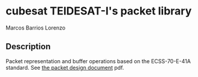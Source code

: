 # cubesat TEIDESAT-I's packet library

Marcos Barrios Lorenzo

## Description

Packet representation and buffer operations based on the ECSS-70-E-41A standard. See [the packet design document](docs/packet_design_teidesat_I.pdf) pdf.

